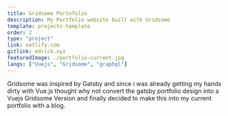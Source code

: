 ```yaml
---
title: Gridsome Portofolio
description: My Portfolio website built with Gridsome
template: projects-template
order: 2
type: "project"
link: netlify.com
gitlink: edrick.xyz
featuredImage: ./portfolio-current.jpg
langs: ["Vuejs", "Gridsome", "graphql"]
---
```


Gridsome was inspired by Gatsby and since i was already getting my hands dirty with Vue.js thought why not convert the gatsby portfolio design into a Vuejs Gridsome Version and finally decided to make this into my current portfolio with a blog.